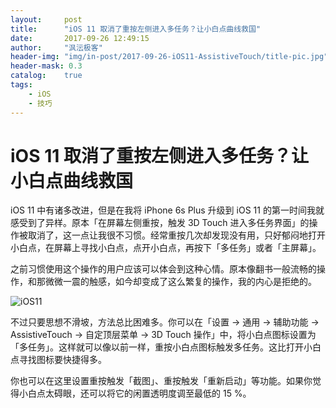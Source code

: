 ```yaml
---
layout:     post
title:      "iOS 11 取消了重按左侧进入多任务？让小白点曲线救国"
date:       2017-09-26 12:49:15
author:     "沨沄极客"
header-img: "img/in-post/2017-09-26-iOS11-AssistiveTouch/title-pic.jpg"
header-mask: 0.3
catalog:    true
tags:
    - iOS
    - 技巧
---
```


# iOS 11 取消了重按左侧进入多任务？让小白点曲线救国

iOS 11 中有诸多改进，但是在我将 iPhone 6s Plus 升级到 iOS 11 的第一时间我就感受到了异样。原本「在屏幕左侧重按，触发 3D Touch 进入多任务界面」的操作被取消了，这一点让我很不习惯。经常重按几次却发现没有用，只好郁闷地打开小白点，在屏幕上寻找小白点，点开小白点，再按下「多任务」或者「主屏幕」。

之前习惯使用这个操作的用户应该可以体会到这种心情。原本像翻书一般流畅的操作，和那微微一震的触感，如今却变成了这么繁复的操作，我的内心是拒绝的。

![iOS11](https://i.loli.net/2017/09/26/59c9dd106953b.jpg)

不过只要思想不滑坡，方法总比困难多。你可以在「设置 → 通用 → 辅助功能 → AssistiveTouch → 自定顶层菜单 → 3D Touch 操作」中，将小白点图标设置为「多任务」。这样就可以像以前一样，重按小白点图标触发多任务。这比打开小白点寻找图标要快捷得多。

你也可以在这里设置重按触发「截图」、重按触发「重新启动」等功能。如果你觉得小白点太碍眼，还可以将它的闲置透明度调至最低的 15 %。
